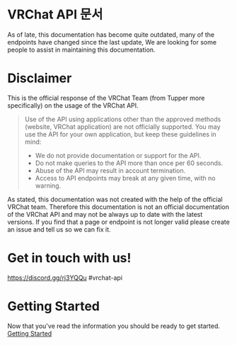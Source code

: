 # VRChat API 문서

As of late, this documentation has become quite outdated, many of the endpoints have changed since the last update, We are looking for some people to assist in maintaining this documentation.

# Disclaimer

This is the official response of the VRChat Team (from Tupper more specifically) on the usage of the VRChat API.

> Use of the API using applications other than the approved methods (website, VRChat application) are not officially supported. You may use the API for your own application, but keep these guidelines in mind:
> * We do not provide documentation or support for the API.
> * Do not make queries to the API more than once per 60 seconds.
> * Abuse of the API may result in account termination.
> * Access to API endpoints may break at any given time, with no warning.

As stated, this documentation was not created with the help of the official VRChat team. Therefore this documentation is not an official documentation of the VRChat API and may not be always up to date with the latest versions. If you find that a page or endpoint is not longer valid please create an issue and tell us so we can fix it.

# Get in touch with us!

https://discord.gg/rj3YQQu #vrchat-api

# Getting Started

Now that you've read the information you should be ready to get started.
[Getting Started](GettingStarted.md)
